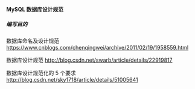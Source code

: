 
#### MySQL 数据库设计规范

##### 编写目的



数据库命名及设计规范
https://www.cnblogs.com/chenqingwei/archive/2011/02/19/1958559.html

数据库设计规范
http://blog.csdn.net/swarb/article/details/22919817

数据库设计规范化的 5 个要求
http://blog.csdn.net/sky1718/article/details/51005641
